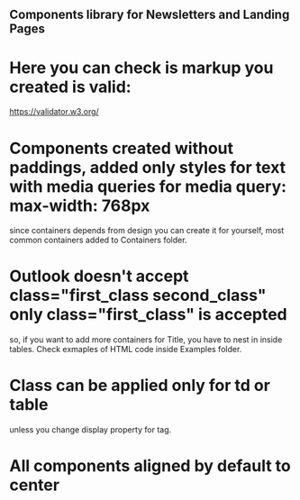 ## Components library for Newsletters and Landing Pages

# Here you can check is markup you created is valid:
https://validator.w3.org/

# Components created without paddings, added only styles for text with media queries for media query: max-width: 768px
  since containers depends from design you can create it for yourself,
  most common containers added to Containers folder.

# Outlook doesn't accept class="first_class second_class" only class="first_class" is accepted
  so, if you want to add more containers for Title, you have to nest in inside tables.
  Check exmaples of HTML code inside Examples folder.

# Class can be applied only for td or table
  unless you change display property for tag.

# All components aligned by default to center
